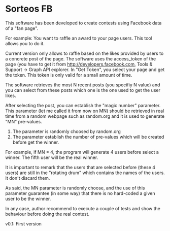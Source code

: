 # Sorteos FB

This software has been developed to create contests using Facebook data of a "fan page".

For example: You want to raffle an award to your page users. This tool allows you to do it.

Current version only allows to raffle based on the likes provided by users to a concrete post of the page. The software uses the access_token
of the page (you have to get it from http://developers.facebook.com, Tools & Support -> Graph API explorer. In "Get Token", you select your page
and get the token. This token is only valid for a small amount of time.

The software retrieves the most N recent posts (you specifiy N value) and you can select from these posts which one is the one used to get the user likes.

After selecting the post, you can establish the "magic number" parameter. This parameter (let me called it from now on MN) should be retrieved in real time from 
a random webpage such as random.org and it is used to generate "MN" pre-values.

1) The parameter is randomly choosed by random.org
2) The parameter establish the number of pre-values which will be created before get the winner.

For example, if MN = 4, the program will generate 4 users before select a winner. The fifth user will be the real winner.

It is important to remark that the users that are selected before (these 4 users) are still in the "rotating drum" which contains the names of the users. It don't discard them.

As said, the MN parameter is randomly choose, and the use of this parameter guarantee (in some way) that there is no hard-coded a given user to be the winner.

In any case, author recommend to execute a couple of tests and show the behaviour before doing the real contest.

v0.1: First version

